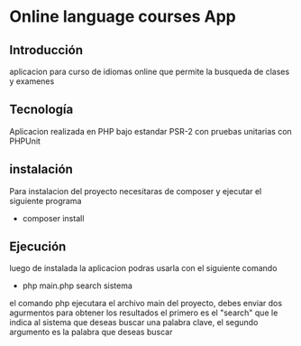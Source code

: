 # Online language courses App
## Introducción
aplicacion para curso de idiomas online que permite la busqueda de clases y examenes

## Tecnología
Aplicacion realizada en PHP bajo estandar PSR-2 con pruebas unitarias con PHPUnit

## instalación
Para instalacion del proyecto necesitaras de composer y ejecutar el siguiente programa

  - composer install

## Ejecución
luego de instalada la aplicacion podras usarla con el siguiente comando 

  - php main.php search sistema

el comando php ejecutara el archivo main del proyecto, debes enviar dos agurmentos para obtener los resultados el primero es el "search" que le indica al sistema que deseas buscar una palabra clave, el segundo argumento es la palabra que deseas buscar


